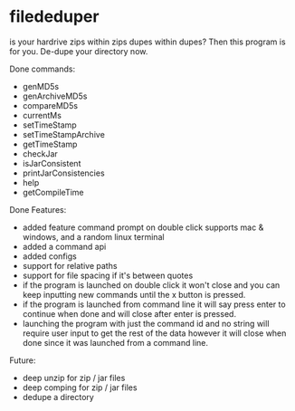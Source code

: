 # filededuper
is your hardrive zips within zips dupes within dupes? Then this program is for you. De-dupe your directory now.

Done commands:
- genMD5s
- genArchiveMD5s
- compareMD5s
- currentMs
- setTimeStamp
- setTimeStampArchive
- getTimeStamp
- checkJar
- isJarConsistent
- printJarConsistencies
- help
- getCompileTime

Done Features:
- added feature command prompt on double click supports mac & windows, and a random linux terminal
- added a command api
- added configs
- support for relative paths
- support for file spacing if it's between quotes
- if the program is launched on double click it won't close and you can keep inputting new commands until the x button is pressed.
- if the program is launched from command line it will say press enter to continue when done and will close after enter is pressed.
- launching the program with just the command id and no string will require user input to get the rest of the data however it will close when done since it was launched from a command line.

Future:
- deep unzip for zip / jar files
- deep comping for zip / jar files
- dedupe a directory
